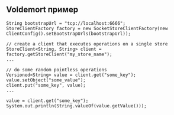 ## Voldemort пример

    String bootstrapUrl = "tcp://localhost:6666";
    StoreClientFactory factory = new SocketStoreClientFactory(new ClientConfig().setBootstrapUrls(bootstrapUrl));
    
    // create a client that executes operations on a single store
    StoreClient<String, String> client = factory.getStoreClient("my_store_name");
    ...
    
    // do some random pointless operations
    Versioned<String> value = client.get("some_key");
    value.setObject("some_value");
    client.put("some_key", value);
    ...

    value = client.get("some_key");
    System.out.println(String.valueOf(value.getValue()));
